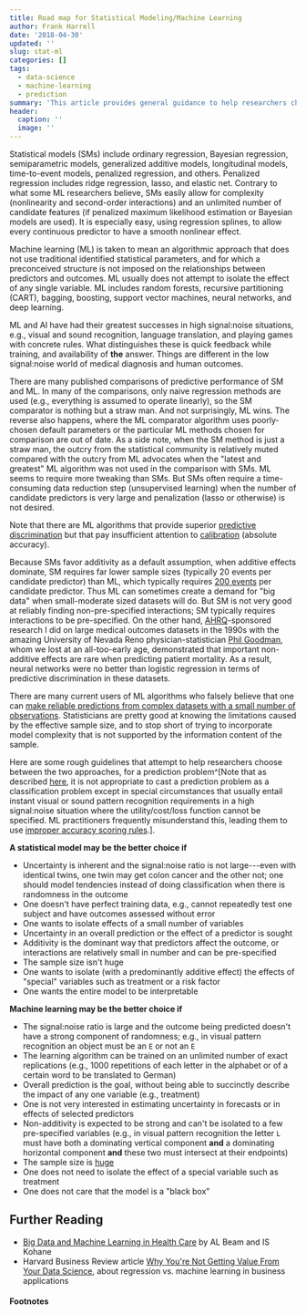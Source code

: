 ```yaml
---
title: Road map for Statistical Modeling/Machine Learning
author: Frank Harrell
date: '2018-04-30'
updated: ''
slug: stat-ml
categories: []
tags:
  - data-science
  - machine-learning
  - prediction
summary: 'This article provides general guidance to help researchers choose between machine learning and statistical modeling for a prediction project.'
header:
  caption: ''
  image: ''
---
```

Statistical models (SMs) include ordinary regression, Bayesian regression, semiparametric models, generalized additive models, longitudinal models, time-to-event models, penalized regression, and others.  Penalized regression includes ridge regression, lasso, and elastic net.  Contrary to what some ML researchers believe, SMs easily allow for complexity (nonlinearity and second-order interactions) and an unlimited number of candidate features (if penalized maximum likelihood estimation or Bayesian models are used).  It is especially easy, using regression splines, to allow every continuous predictor to have a smooth nonlinear effect.

Machine learning (ML) is taken to mean an algorithmic approach that does not use traditional identified statistical parameters, and for which a preconceived structure is not imposed on the relationships between predictors and outcomes.  ML usually does not attempt to isolate the effect of any single variable.  ML includes random forests, recursive partitioning (CART), bagging, boosting, support vector machines, neural networks, and deep learning.

ML and AI have had their greatest successes in high signal:noise situations, e.g., visual and sound recognition, language translation, and playing games with concrete rules.  What distinguishes these is quick feedback while training, and availability of **the** answer.  Things are different in the low signal:noise world of medical diagnosis and human outcomes.


There are many published comparisons of predictive performance of SM and ML.  In many of the comparisons, only naive regression methods are used (e.g., everything is assumed to operate linearly), so the SM comparator is nothing but a straw man.  And not surprisingly, ML wins.  The reverse also happens, where the ML comparator algorithm uses poorly-chosen default parameters or the particular ML methods chosen for comparison are out of date.  As a side note, when the SM method is just a straw man, the outcry from the statistical community is relatively muted compared with the outcry from ML advocates when the "latest and greatest" ML algorithm was not used in the comparison with SMs.  ML seems to require more tweaking than SMs.  But SMs often require a time-consuming data reduction step (unsupervised learning) when the number of candidate predictors is very large and penalization (lasso or otherwise) is not desired.

Note that there are ML algorithms that provide superior [predictive discrimination](https://www.ncbi.nlm.nih.gov/pmc/articles/PMC3575184) but that pay insufficient attention to [calibration](http://fharrell.com/post/medml) (absolute accuracy).

Because SMs favor additivity as a default assumption, when additive effects dominate, SM requires far lower sample sizes (typically 20 events per candidate predictor) than ML, which typically requires [200 events](https://bmcmedresmethodol.biomedcentral.com/articles/10.1186/1471-2288-14-137) per candidate predictor.  Thus ML can sometimes create a demand for "big data" when small-moderate sized datasets will do.  But SM is not very good at reliably finding non-pre-specified interactions; SM typically requires interactions to be pre-specified.  On the other hand, [AHRQ](https://www.ahrq.gov)-sponsored research I did on large medical outcomes datasets in the 1990s with the amazing University of Nevada Reno physician-statistician [Phil Goodman](https://www.legacy.com/obituaries/rgj/obituary.aspx?n=phil-goodman&pid=144885798), whom we lost at an all-too-early age, demonstrated that important non-additive effects are rare when predicting patient mortality.  As a result, neural networks were no better than logistic regression in terms of predictive discrimination in these datasets.

There are many current users of ML algorithms who falsely believe that one can [make reliable predictions from complex datasets with a small number of observations](http://fharrell.com/post/ml-sample-size).  Statisticians are pretty good at knowing the limitations caused by the effective sample size, and to stop short of trying to incorporate model complexity that is not supported by the information content of the sample.

Here are some rough guidelines that attempt to help researchers choose between the two approaches, for a prediction problem^[Note that as described [here](http://fharrell.com/post/classification), it is not appropriate to cast a prediction problem as a classification problem except in special circumstances that usually entail instant visual or sound pattern recognition requirements in a high signal:noise situation where the utility/cost/loss function cannot be specified.  ML practitioners frequently misunderstand this, leading them to use [improper accuracy scoring rules](http://www.fharrell.com/post/class-damage).].

**A statistical model may be the better choice if**

*  Uncertainty is inherent and the signal:noise ratio is not large---even with identical twins, one twin may get colon cancer and the other not; one should model tendencies instead of doing classification when there is randomness in the outcome
*  One doesn't have perfect training data, e.g., cannot repeatedly test one subject and have outcomes assessed without error
*  One wants to isolate effects of a small number of variables
*  Uncertainty in an overall prediction or the effect of a predictor is sought
*  Additivity is the dominant way that predictors affect the outcome, or interactions are relatively small in number and can be pre-specified
*  The sample size isn't huge
*  One wants to isolate (with a predominantly additive effect) the effects of "special" variables such as treatment or a risk factor
*  One wants the entire model to be interpretable

**Machine learning may be the better choice if**

*  The signal:noise ratio is large and the outcome being predicted doesn't have a strong component of randomness; e.g., in visual pattern recognition an object must be an `E` or not an `E`
*  The learning algorithm can be trained on an unlimited number of exact replications (e.g., 1000 repetitions of each letter in the alphabet or of a certain word to be translated to German)
*  Overall prediction is the goal, without being able to succinctly describe the impact of any one variable (e.g., treatment)
*  One is not very interested in estimating uncertainty in forecasts or in effects of selected predictors
*  Non-additivity is expected to be strong and can't be isolated to a few pre-specified variables (e.g., in visual pattern recognition the letter `L` must have both a dominating vertical component **and** a dominating horizontal component **and** these two must intersect at their endpoints) 
*  The sample size is [huge](https://bmcmedresmethodol.biomedcentral.com/articles/10.1186/1471-2288-14-137)
*  One does not need to isolate the effect of a special variable such as treatment
*  One does not care that the model is a "black box"


## Further Reading
*  [Big Data and Machine Learning in Health Care](https://jamanetwork.com/journals/jama/article-abstract/2675024) by AL Beam and IS Kohane
*  Harvard Business Review article [Why You're Not Getting Value From Your Data Science](https://hbr.org/2016/12/why-youre-not-getting-value-from-your-data-science), about regression vs. machine learning in business applications

#### Footnotes
